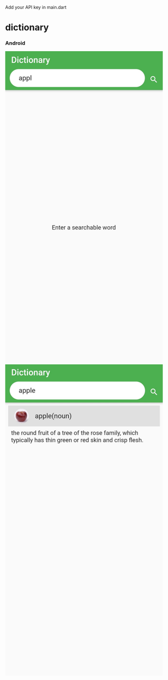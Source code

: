 Add your API key in main.dart

# dictionary


### Android
![](https://github.com/chirag-goel360/Dictionary/blob/main/android1.jpg)
![](https://github.com/chirag-goel360/Dictionary/blob/main/android2.jpg)

